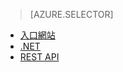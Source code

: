 > [AZURE.SELECTOR]
- [入口網站](../articles/media-services/media-services-portal-get-started-with-live.md)
- [.NET](../articles/media-services/media-services-dotnet-live-encode-with-onpremises-encoders.md)
- [REST API](https://msdn.microsoft.com/library/azure/dn783458.aspx) 

